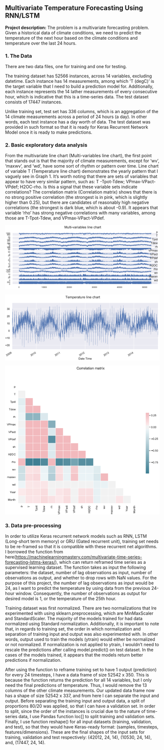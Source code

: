 ## Multivariate Temperature Forecasting Using RNN/LSTM 

**Project description:** The problem is a multivariate forecasting problem. Given a historical data of climate conditions, we need to predict the temperature of the next hour based on the climate conditions and temperature over the last 24 hours.

### 1. The Data
There are two data files, one for training and one for testing.

The training dataset has 52566 instances, across 14 variables, excluding datetime. Each instance has 14 measurements, among which ‘T (degC)’ is the target variable that I need to build a prediction model for. Additionally, each instance represents the 14 Iather measurements of every consecutive hour, which is indicative that this is a time-series data. The test dataset consists of 17447 instances. 

Unlike training set, test set has 336 columns, which is an aggregation of the 14 climate measurements across a period of 24 hours (a day). In other words, each test instance has a day worth of data. The test dataset was provided in such format so that it is ready for Keras Recurrent Network Model once it is ready to make predictions.

### 2. Basic exploratory data analysis
From the multivariate line chart (Multi-variables line chart), the first point that stands out is that the majority of climate measurements, except for ‘wv’, ‘maxwv’, and ‘wd’, have some sort of rhythm or pattern over time. Line chart of variable T (Temperature line chart) demonstrates the yearly pattern that I vaguely see in Graph 1. It’s worth noting that there are sets of variables that appear to have very similar pattern, such as: T -Tpot-Tdew; VPmax-VPact-VPdef; H2OC-rho. Is this a signal that these variable sets indicate correlations? The correlation matrix (Correlation matrix) shows that there is no strong positive correlation (the strongest is in pink, which is slightly higher than 0.25), but there are candidates of reasonably high negative correlations (the strongest is dark blue, which is about -0.9). It appears that variable ‘rho’ has strong negative correlations with many variables, among those are T-Tpot-Tdew, and VPmax-VPact-VPdef. 

<p align="center">
  <img src="images/Capture1.PNG?raw=true">
</p>

<p align="center">
  <img src="images/Capture2.PNG?raw=true">
</p>

<p align="center">
  <img src="images/Capture3.PNG?raw=true">
</p>

### 3. Data pre-processing
In order to utilize Keras recurrent network models such as RNN, LSTM (Long-short term memory) or GRU (Gated recurrent unit), training set needs to be re-framed so that it is compatible with these recurrent net algorithms. I borrowed the function from here(https://machinelearningmastery.com/multivariate-time-series-forecasting-lstms-keras/), which can return reframed time series as a supervised learning dataset. The function takes as input the following parameters: the dataset, number of lag observations as input, number of observations as output, and whether to drop rows with NaN values. For the purpose of this project, the number of lag observations as input would be 24, as I want to predict the temperature by using data from the previous 24-hour window. Consequently, the number of observations as output for desired model is 1, or the temperature of the 25th hour.

Training dataset was first normalized. There are two normalizations that Ire experimented with using sklearn.preprocessing, which are MinMaxScaler and StandardScaler. The majority of the models trained for had data normalized using Standard normalization. Additionally, it is important to note that, in regards to training set, the order in which normalization and separation of training input and output was also experimented with. In other words, output used to train the models (ytrain) would either be normalized or not normalized. If normalization is not applied to ytrain, I wouldn’t need to rescale the predictions after calling model.predict() on test dataset. In the cases of the models trained, it appears that the models return better predictions if normalization. 

After using the function to reframe training set to have 1 output (prediction) for every 24 timesteps, I have a data frame of size 52542 x 350. This is because the function returns the prediction for all 14 variables, but I only need the final predictions of temperature. Thus, I would remove the 13 columns of the other climate measurements. Our updated data frame now has a shape of size 52542 x 337, and from here I can separate the input and output. Before separating the training input and output data, a split of proportions 80/20 was applied, so that I can have a validation set. In order to split, since the order of the instances is crucial due to the nature of time-series data, I use Pandas function loc[] to split training and validation sets. Finally, I use function reshape() for all input datasets (training, validation, and test), so that they would have Keras-ready format: (samples, timesteps, features/dimensions). These are the final shapes of the input sets for training, validation and test respectively: (42012, 24, 14), (10530, 24, 14), and, (17447, 24, 14). 




